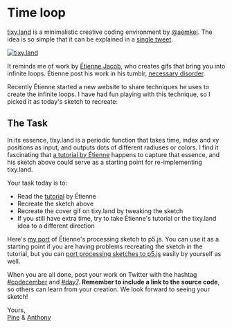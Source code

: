 # Time loop

[tixy.land](https://twitter.com/aemkei/status/1323399877611708416) is a minimalistic creative coding environment by [@aemkei](https://twitter.com/aemkei). The idea is so simple that it can be explained in a [single tweet](https://twitter.com/aemkei/status/1323399877611708416).

[![tixy.land](/assets/2020/7/tixy.gif)](https://tixy.land)

It reminds me of work by [Étienne Jacob](https://twitter.com/etiennejcb), who creates gifs that bring you into infinite loops. Étienne post his work in his tumblr, [necessary disorder](https://necessary-disorder.tumblr.com). 

Recently Étienne started a new website to share techniques he uses to create the infinite loops. I have had fun playing with this technique, so I picked it as today's sketch to recreate:

<client-only>
  <sketch-day-7 />
</client-only>

## The Task

In its essence, tixy.land is a periodic function that takes time, index and xy positions as input, and outputs dots of different radiuses or colors. I find it fascinating that [a tutorial by Étienne](https://bleuje.github.io/tutorial2/) happens to capture that essence, and his sketch above could serve as a starting point for re-implementing tixy.land.

Your task today is to:

- Read the [tutorial](https://bleuje.github.io/tutorial2/) by Étienne
- Recreate the sketch above
- Recreate the cover gif on tixy.land by tweaking the sketch
- If you still have extra time, try to take Étienne's tutorial or the tixy.land idea to a different direction

Here's [my port](https://editor.p5js.org/octref/sketches/O0csGeOT4) of Étienne's processing sketch to p5.js. You can use it as a starting point if you are having problems recreating the sketch in the tutorial, but you can [port processing sketches to p5.js](https://github.com/processing/p5.js/wiki/Processing-transition) easily by yourself as well.

When you are all done, post your work on Twitter with the hashtag [#codecember](https://twitter.com/hashtag/codecember) and [#day7](https://twitter.com/hashtag/day7). **Remember to include a link to the source code**, so others can learn from your creation. We look forward to seeing your sketch!

Yours, <br>
[Pine](https://twitter.com/octref) & [Anthony](https://twitter.com/antfu7)
